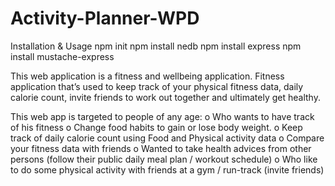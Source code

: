 # Activity-Planner-WPD
Installation & Usage
 npm init
 npm install nedb
 npm install express
 npm install mustache-express

This web application is a fitness and wellbeing application. Fitness application that’s used to keep track of your physical fitness data, daily calorie count, invite 
friends to work out together and ultimately get healthy.

This web app is targeted to people of any age:
o Who wants to have track of his fitness
o Change food habits to gain or lose body weight.
o Keep track of daily calorie count using Food and Physical activity data
o Compare your fitness data with friends
o Wanted to take health advices from other persons (follow their public daily meal plan / workout schedule)
o Who like to do some physical activity with friends at a gym / run-track (invite friends)
